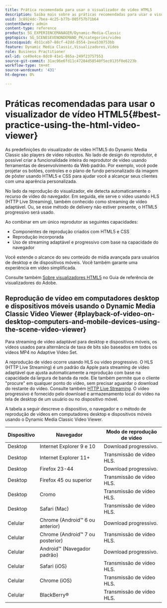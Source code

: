 ```yaml
---
title: Prática recomendada para usar o visualizador de vídeo HTML5
description: Saiba mais sobre as práticas recomendadas para usar o visualizador de vídeo HTML5.
uuid: 3c8924dc-7bea-4c25-b77b-005f57b71b64
contentOwner: admin
content-type: reference
products: SG_EXPERIENCEMANAGER/Dynamic-Media-Classic
geptopics: SG_SCENESEVENONDEMAND_PK/categories/video
discoiquuid: 4b11cab7-88cf-42dd-8554-2eea530753bb
feature: Dynamic Media Classic,Visualizadores,Vídeo
role: Business Practitioner
exl-id: ce49e4ce-8dc0-41e1-865a-249f23757553
source-git-commit: 31ac96e6fd11c47284d58540f5ec0135f0e6223b
workflow-type: tm+mt
source-wordcount: '431'
ht-degree: 0%

---
```


# Práticas recomendadas para usar o visualizador de vídeo HTML5{#best-practice-using-the-html-video-viewer}

As predefinições do visualizador de vídeo HTML5 do Dynamic Media Classic são players de vídeo robustos. No lado de design do reprodutor, é possível criar a funcionalidade inteira do reprodutor de vídeo usando ferramentas de desenvolvimento da Web padrão. Por exemplo, você pode projetar os botões, controles e o plano de fundo personalizado da imagem de pôster usando HTML5 e CSS para ajudar você a alcançar seus clientes com uma aparência personalizada.

No lado da reprodução do visualizador, ele detecta automaticamente o recurso de vídeo do navegador. Em seguida, ele serve o vídeo usando HLS (HTTP Live Streaming), também conhecido como streaming de vídeo adaptável. Ou, se esse método de delivery não estiver presente, o HTML5 progressivo será usado.

Ao combinar em um único reprodutor as seguintes capacidades:

* Componentes de reprodução criados com HTML5 e CSS
* Reprodução incorporada
* Uso de streaming adaptável e progressivo com base na capacidade do navegador

Você estende o alcance do seu conteúdo de mídia avançada para usuários de desktop e de dispositivos móveis. Você também garante uma experiência em vídeo simplificada.

Consulte também [Sobre visualizadores HTML5](https://experienceleague.adobe.com/docs/dynamic-media-developer-resources/library/viewers-for-aem-assets-only/c-html5-aem-asset-viewers.html?lang=en#viewers-for-aem-assets-only) no Guia de referência de visualizadores do Adobe.

## Reprodução de vídeo em computadores desktop e dispositivos móveis usando o Dynamic Media Classic Video Viewer {#playback-of-video-on-desktop-computers-and-mobile-devices-using-the-scene-video-viewer}

Para streaming de vídeo adaptável para desktop e dispositivos móveis, os vídeos usados para alternância de taxa de bits são baseados em todos os vídeos MP4 no Adaptive Video Set.

A reprodução de vídeo ocorre usando HLS ou vídeo progressivo. O HLS (HTTP Live Streaming) é um padrão da Apple para streaming de vídeo adaptável que ajusta automaticamente a reprodução com base na capacidade da largura de banda da rede. Ele também permite que o cliente &quot;procure&quot; em qualquer ponto do vídeo, sem precisar aguardar o download do restante do vídeo. Consulte também [HTTP Live Streaming](https://developer.apple.com/streaming/). O vídeo progressivo é fornecido pelo download e armazenamento local do vídeo na tela de desktop de um usuário ou no dispositivo móvel.

A tabela a seguir descreve o dispositivo, o navegador e o método de reprodução de vídeos em computadores desktop e dispositivos móveis usando o Dynamic Media Classic Video Viewer.

| Dispositivo | Navegador | Modo de reprodução de vídeo |
|--- |--- |--- |
| Desktop | Internet Explorer 9 e 10 | Download progressivo. |
| Desktop | Internet Explorer 11+ | Transmissão de vídeo HLS. |
| Desktop | Firefox 23-44 | Download progressivo. |
| Desktop | Firefox 45 ou superior | Transmissão de vídeo HLS. |
| Desktop | Cromo | Transmissão de vídeo HLS. |
| Desktop | Safari (Mac) | Transmissão de vídeo HLS. |
| Celular | Chrome (Android™ 6 ou anterior) | Download progressivo. |
| Celular | Chrome (Android™ 7 ou posterior) | Transmissão de vídeo HLS. |
| Celular | Android™ (Navegador padrão) | Download progressivo. |
| Celular | Safari (iOS) | Transmissão de vídeo HLS. |
| Celular | Chrome (iOS) | Transmissão de vídeo HLS. |
| Celular | BlackBerry® | Transmissão de vídeo HLS. |
